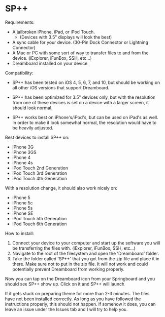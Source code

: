 # SP++

Requirements:
- A jailbroken iPhone, iPad, or iPod Touch.
  - (Devices with 3.5" displays will look the best)
- A sync cable for your device. (30-Pin Dock Connector or Lightning Connector)
- A Mac or PC with some sort of way to transfer files to and from the device. (iExplorer, iFunBox, SSH, etc...)
- Dreamboard installed on your device.


Compatibility: 

- SP++ has been tested on iOS 4, 5, 6, 7, and 10, but should be working on all other iOS versions that support Dreamboard.

- SP++ has been optimized for 3.5" devices only, but with the resolution from one of these devices is set on a device with a larger screen, it should look normal.

- SP++ works best on iPhone's/iPod's, but can be used on iPad's as well.  In order to make it look somewhat normal, the resolution would have to be heavily adjusted.

Best devices to install SP++ on:
- iPhone 3G
- iPhone 3GS
- iPhone 4
- iPhone 4s
- iPod Touch 2nd Generation
- iPod Touch 3rd Generation
- iPod Touch 4th Generation

With a resolution change, it should also work nicely on:
- iPhone 5
- iPhone 5c
- iPhone 5s
- iPhone SE
- iPod Touch 5th Generation
- iPod Touch 6th Generation


How to install:
1. Connect your device to your computer and start up the software you will be transferring the files with. (iExplorer, iFunBox, SSH, etc...)
2. Navigate to the root of the filesystem and open the 'Dreamboard' folder.
3. Take the folder called 'SP++' that you got from the zip file and place it in there. Make sure not to put in the zip file. It will not work and could potentially prevent Dreamboard from working properly.



Now you can tap on the Dreamboard icon from your Springboard and you should see SP++ show up.  Click on it and SP++ will launch.

If it gets stuck on preparing theme for more than 2-3 minutes. The files have not been installed correctly. 
As long as you have followed the instructions properly, this should not happen. If somehow it does, you can leave an issue under the Issues tab and I will try to help you.
